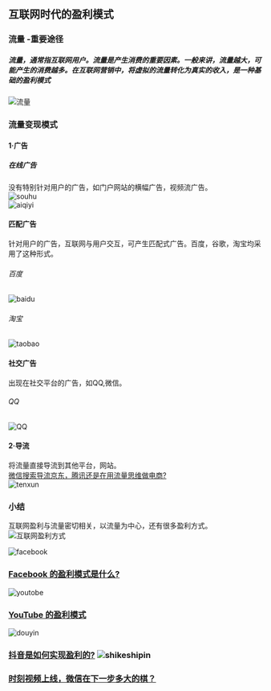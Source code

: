 ## 互联网时代的盈利模式
### 流量 -重要途径
##### 流量，通常指互联网用户。流量是产生消费的重要因素。一般来讲，流量越大，可能产生的消费越多。在互联网营销中，将虚拟的流量转化为真实的收入，是一种基础的盈利模式  
![流量](https://timgsa.baidu.com/timg?image&quality=80&size=b9999_10000&sec=1545840357930&di=ad672e699661854a5f46da2753e5e28f&imgtype=0&src=http%3A%2F%2Fimg.mp.itc.cn%2Fupload%2F20161111%2F612aa4b14d9d4c72a6b1fa219f3c8f15_th.jpg)  
### 流量变现模式 
#### 1·广告
##### 在线广告  
没有特别针对用户的广告，如门户网站的横幅广告，视频流广告。  
![souhu](http://m.qpic.cn/psb?/V12aKRuu4cvTlT/DJ37p.FNXwAEAIyVFDs1D.etxNJU8Aqft5yJ4ozzuto!/b/dL4AAAAAAAAA&bo=kQOEAJEDhAADCSw!&rf=viewer_4)   
![aiqiyi](http://m.qpic.cn/psb?/V12aKRuu4cvTlT/y8UeAroDZ1yMFvb1yOWTFXfceL2u5lVE46xjeVGxdV0!/b/dLYAAAAAAAAA&bo=3AL2AdwC9gEDKQw!&rf=viewer_4) 
#### 匹配广告  
针对用户的广告，互联网与用户交互，可产生匹配式广告。百度，谷歌，淘宝均采用了这种形式。  
###### 百度
![baidu](http://m.qpic.cn/psb?/V12aKRuu4cvTlT/PTWu*1y7m*PoP3XXyMCYd5utL6gIIikMwy0mqv2EFWs!/b/dFIBAAAAAAAA&bo=PwIkAT8CJAEDGTw!&rf=viewer_4)    
###### 淘宝
![taobao](http://m.qpic.cn/psb?/V12aKRuu4cvTlT/QJFLXsfDjw9DM0hdwCtfJdKJL.mcp7LWimd.u7WOykU!/b/dL4AAAAAAAAA&bo=gAI0BTgEyAgDSSM!&rf=viewer_4)
#### 社交广告  
出现在社交平台的广告，如QQ,微信。  
###### QQ
![QQ](http://m.qpic.cn/psb?/V12aKRuu4cvTlT/F2rcIugW*mcE*Ay2QjRmkpEyL5TmgX4qu*M2dMHqjeU!/b/dDYBAAAAAAAA&bo=OARhBDgEYQQRGS4!&rf=viewer_4)
#### 2·导流  
将流量直接导流到其他平台，网站。  
[微信搜索导流京东，腾讯还是在用流量思维做电商?](https://wallstreetcn.com/articles/3339413)  
![tenxun](http://m.qpic.cn/psb?/V12aKRuu4cvTlT/NLlOGK023NedbROZXHJ7nO4CUgAp.vabH.3kUBAT9a4!/b/dL8AAAAAAAAA&bo=IQVUAiEFVAIRCT4!&rf=viewer_4)  
### 小结  
互联网盈利与流量密切相关，以流量为中心，还有很多盈利方式。  
![互联网盈利方式](https://pic3.zhimg.com/0dbcbed74ad6fb4a23ffc7f262bc715e_r.jpg)  


![facebook](http://b304.photo.store.qq.com/psb?/V12aKRuu4cvTlT/6e9QnG3UjDfiRbANznw3rOjJ*aooROEISp4Rwf0TSAo!/b/dDABAAAAAAAA&bo=WAJ3AQAAAAARBxw!&rf=viewer_4)
### [Facebook 的盈利模式是什么?](http://www.iyunying.org/seo/sjfx/129780.html)   
![youtobe](https://encrypted-tbn0.gstatic.com/images?q=tbn:ANd9GcT3hA6yDZDAIHNjvwbK0z1qaPKvS2wDKhCuZe6tnIz3eKmSJRqE)
### [YouTube 的盈利模式](http://www.360doc.com/content/14/0609/08/16891239_384986130.shtml)  
 ![douyin](https://timgsa.baidu.com/timg?image&quality=80&size=b9999_10000&sec=1545845029573&di=6eb5ab4fe7fba1f831acdc25548d13c4&imgtype=0&src=http%3A%2F%2Fn.sinaimg.cn%2Fsinacn21%2F200%2Fw600h400%2F20180710%2Fda09-hfefkqp7825644.jpg) 
### [抖音是如何实现盈利的?](http://wemedia.ifeng.com/64181226/wemedia.shtm)   ![shikeshipin](http://m.qpic.cn/psb?/V12aKRuu4cvTlT/Sc3auRpXMOQ94lzZHXjigdKGw*hrnBKXkkps318xkgE!/b/dL8AAAAAAAAA&bo=sAJUA7ACVAMDCSw!&rf=viewer_4)
### [时刻视频上线，微信在下一步多大的棋？](http://www.sohu.com/a/284482498_100089499)


   
